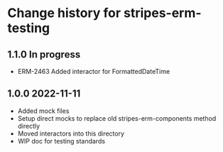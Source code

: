 # Change history for stripes-erm-testing

## 1.1.0 In progress
  * ERM-2463 Added interactor for FormattedDateTime

## 1.0.0 2022-11-11
  * Added mock files
  * Setup direct mocks to replace old stripes-erm-components method directly
  * Moved interactors into this directory
  * WIP doc for testing standards
